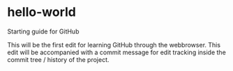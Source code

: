 # hello-world
Starting guide for GitHub

This will be the first edit for learning GitHub through the webbrowser.
This edit will be accompanied with a commit message for edit tracking inside the commit tree / history of the project.
